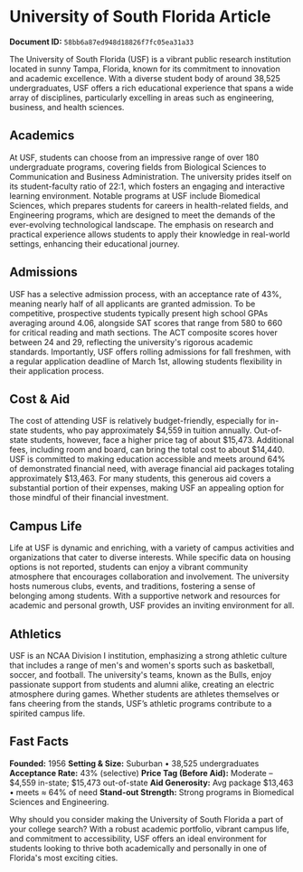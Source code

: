 # University of South Florida Article

**Document ID:** `58bb6a87ed948d18826f7fc05ea31a33`

The University of South Florida (USF) is a vibrant public research institution located in sunny Tampa, Florida, known for its commitment to innovation and academic excellence. With a diverse student body of around 38,525 undergraduates, USF offers a rich educational experience that spans a wide array of disciplines, particularly excelling in areas such as engineering, business, and health sciences.

## Academics
At USF, students can choose from an impressive range of over 180 undergraduate programs, covering fields from Biological Sciences to Communication and Business Administration. The university prides itself on its student-faculty ratio of 22:1, which fosters an engaging and interactive learning environment. Notable programs at USF include Biomedical Sciences, which prepares students for careers in health-related fields, and Engineering programs, which are designed to meet the demands of the ever-evolving technological landscape. The emphasis on research and practical experience allows students to apply their knowledge in real-world settings, enhancing their educational journey.

## Admissions
USF has a selective admission process, with an acceptance rate of 43%, meaning nearly half of all applicants are granted admission. To be competitive, prospective students typically present high school GPAs averaging around 4.06, alongside SAT scores that range from 580 to 660 for critical reading and math sections. The ACT composite scores hover between 24 and 29, reflecting the university's rigorous academic standards. Importantly, USF offers rolling admissions for fall freshmen, with a regular application deadline of March 1st, allowing students flexibility in their application process.

## Cost & Aid
The cost of attending USF is relatively budget-friendly, especially for in-state students, who pay approximately $4,559 in tuition annually. Out-of-state students, however, face a higher price tag of about $15,473. Additional fees, including room and board, can bring the total cost to about $14,440. USF is committed to making education accessible and meets around 64% of demonstrated financial need, with average financial aid packages totaling approximately $13,463. For many students, this generous aid covers a substantial portion of their expenses, making USF an appealing option for those mindful of their financial investment.

## Campus Life
Life at USF is dynamic and enriching, with a variety of campus activities and organizations that cater to diverse interests. While specific data on housing options is not reported, students can enjoy a vibrant community atmosphere that encourages collaboration and involvement. The university hosts numerous clubs, events, and traditions, fostering a sense of belonging among students. With a supportive network and resources for academic and personal growth, USF provides an inviting environment for all.

## Athletics
USF is an NCAA Division I institution, emphasizing a strong athletic culture that includes a range of men's and women's sports such as basketball, soccer, and football. The university's teams, known as the Bulls, enjoy passionate support from students and alumni alike, creating an electric atmosphere during games. Whether students are athletes themselves or fans cheering from the stands, USF’s athletic programs contribute to a spirited campus life.

## Fast Facts
**Founded:** 1956
**Setting & Size:** Suburban • 38,525 undergraduates
**Acceptance Rate:** 43% (selective)
**Price Tag (Before Aid):** Moderate – $4,559 in-state; $15,473 out-of-state
**Aid Generosity:** Avg package $13,463 • meets ≈ 64% of need
**Stand-out Strength:** Strong programs in Biomedical Sciences and Engineering.

Why should you consider making the University of South Florida a part of your college search? With a robust academic portfolio, vibrant campus life, and commitment to accessibility, USF offers an ideal environment for students looking to thrive both academically and personally in one of Florida's most exciting cities.
